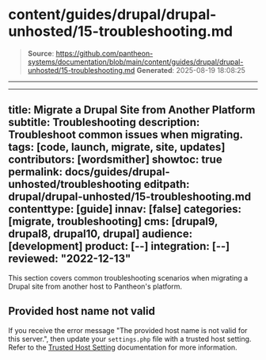# content/guides/drupal/drupal-unhosted/15-troubleshooting.md

> **Source**: https://github.com/pantheon-systems/documentation/blob/main/content/guides/drupal/drupal-unhosted/15-troubleshooting.md
> **Generated**: 2025-08-19 18:08:25

---

---
title: Migrate a Drupal Site from Another Platform
subtitle: Troubleshooting
description: Troubleshoot common issues when migrating.
tags: [code, launch, migrate, site, updates]
contributors: [wordsmither]
showtoc: true
permalink: docs/guides/drupal-unhosted/troubleshooting
editpath: drupal/drupal-unhosted/15-troubleshooting.md
contenttype: [guide]
innav: [false]
categories: [migrate, troubleshooting]
cms: [drupal9, drupal8, drupal10, drupal]
audience: [development]
product: [--]
integration: [--]
reviewed: "2022-12-13"
---

This section covers common troubleshooting scenarios when migrating a Drupal site from another host to Pantheon's platform.

## Provided host name not valid

If you receive the error message "The provided host name is not valid for this server.", then update your `settings.php` file with a trusted host setting. Refer to the [Trusted Host Setting](/guides/php/settings-php#trusted-host-setting) documentation for more information.

<Partial file="drupal/troubleshooting-drush.md" />

<Partial file="drupal/troubleshooting-general.md" />

